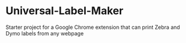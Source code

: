 # Universal-Label-Maker
Starter project for a Google Chrome extension that can print Zebra and Dymo labels from any webpage
